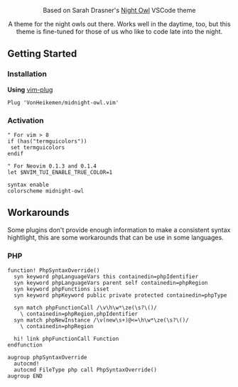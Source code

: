 <p align="center">Based on Sarah Drasner's <a href="https://github.com/sdras/night-owl-vscode-theme">Night Owl</a> VSCode theme</p>

<p align="center">A theme for the night owls out there. Works well in the daytime, too, but this theme is fine-tuned for those of us who like to code late into the night.</p>

## Getting Started

### Installation

**Using** [vim-plug](https://github.com/junegunn/vim-plug)

```vim
Plug 'VonHeikemen/midnight-owl.vim'
```

### Activation
```vim
" For vim > 8
if (has("termguicolors"))
 set termguicolors
endif

" For Neovim 0.1.3 and 0.1.4
let $NVIM_TUI_ENABLE_TRUE_COLOR=1

syntax enable
colorscheme midnight-owl
```

## Workarounds

Some plugins don't provide enough information to make a consistent syntax hightlight, this are some workarounds that can be use in some languages.

### PHP

```vim
function! PhpSyntaxOverride()
  syn keyword phpLanguageVars this containedin=phpIdentifier
  syn keyword phpLanguageVars parent self containedin=phpRegion
  syn keyword phpFunctions isset
  syn keyword phpKeyword public private protected containedin=phpType
 
  syn match phpFunctionCall /\v\h\w*\ze(\s?\()/ 
    \ containedin=phpRegion,phpIdentifier
  syn match phpNewInstance /\v(new\s+)@<=\h\w*\ze(\s?\()/ 
    \ containedin=phpRegion
  
  hi! link phpFunctionCall Function
endfunction

augroup phpSyntaxOverride
  autocmd!
  autocmd FileType php call PhpSyntaxOverride()
augroup END
```

